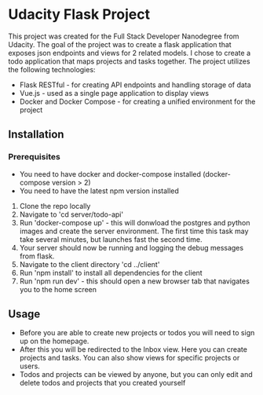 # Udacity Flask Project

This project was created for the Full Stack Developer Nanodegree from Udacity. The goal of the project was to create a flask application that exposes json endpoints and views for 2 related models. I chose to create a todo application that maps projects and tasks together. The project utilizes the following technologies:
- Flask RESTful - for creating API endpoints and handling storage of data
- Vue.js - used as a single page application to display views
- Docker and Docker Compose - for creating a unified environment for the project

## Installation

### Prerequisites
- You need to have docker and docker-compose installed (docker-compose version > 2)
- You need to have the latest npm version installed

1. Clone the repo locally
2. Navigate to 'cd server/todo-api'
3. Run 'docker-compose up' - this will donwload the postgres and python images and create the server environment. The first time this task may take several minutes, but launches fast the second time.
4. Your server should now be running and logging the debug messages from flask.
5. Navigate to the client directory 'cd ../client'
6. Run 'npm install' to install all dependencies for the client
7. Run 'npm run dev' - this should open a new browser tab that navigates you to the home screen

## Usage

- Before you are able to create new projects or todos you will need to sign up on the homepage.
- After this you will be redirected to the Inbox view. Here you can create projects and tasks. You can also show views for specific projects or users.
- Todos and projects can be viewed by anyone, but you can only edit and delete todos and projects that you created yourself
